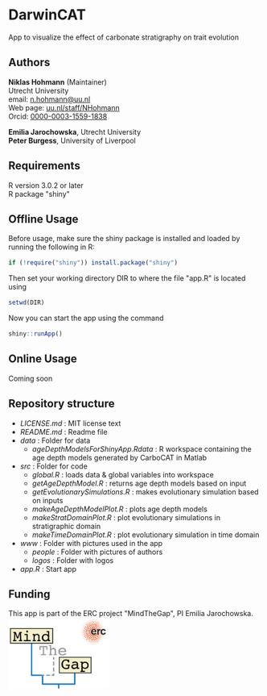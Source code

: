 # DarwinCAT

App to visualize the effect of carbonate stratigraphy on trait evolution

## Authors

__Niklas Hohmann__ (Maintainer)  
Utrecht University  
email: n.hohmann@uu.nl  
Web page: [uu.nl/staff/NHohmann](uu.nl/staff/NHohmann)  
Orcid: [0000-0003-1559-1838](https://orcid.org/0000-0003-1559-1838)

__Emilia Jarochowska__, Utrecht University  
__Peter Burgess__, University of Liverpool  

## Requirements

R version 3.0.2  or  later  
R package "shiny"

## Offline Usage

Before usage, make sure the shiny package is installed and loaded by running the following in R:

``` R
if (!require("shiny")) install.package("shiny")
```

Then set your working directory DIR to where the file "app.R" is located using

``` R
setwd(DIR)
```

Now you can start the app using the command

``` R
shiny::runApp()
```

## Online Usage

Coming soon

## Repository structure

- _LICENSE.md_ : MIT license text
- _README.md_ : Readme file
- _data_ : Folder for data
  - _ageDepthModelsForShinyApp.Rdata_ : R workspace containing the age depth models generated by CarboCAT in Matlab
- _src_ : Folder for code
  - _global.R_ : loads data & global variables into workspace
  - _getAgeDepthModel.R_ : returns age depth models based on input
  - _getEvolutionarySimulations.R_ : makes evolutionary simulation based on inputs
  - _makeAgeDepthModelPlot.R_ : plots age depth models
  - _makeStratDomainPlot.R_ : plot evolutionary simulations in stratigraphic domain
  - _makeTimeDomainPlot.R_ : plot evolutionary simulation in time domain
- _www_ : Folder with pictures used in the app  
  - _people_ : Folder with pictures of authors
  - _logos_ : Folder with logos  
- _app.R_ : Start app

## Funding

This app is part of the ERC project "MindTheGap", PI Emilia Jarochowska.  
<img src="www/logos/mind_the_gap_logo.png"
     width="200"
     alt="Mind the Gap logo">
